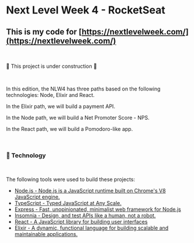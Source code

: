 # Next Level Week 4 - RocketSeat

## This is my code for [https://nextlevelweek.com/](https://nextlevelweek.com/)

<br>

:construction: This project is under construction :construction:

<br>

In this edition, the NLW4 has three paths based on the following technologies: Node, Elixir and React.

In the Elixir path, we will build a payment API.

In the Node path, we will build a Net Promoter Score - NPS.

In the React path, we will build a Pomodoro-like app.

<br>

### :hammer: Technology

<br>

The following tools were used to build these projects:

- [Node.js - Node.js is a JavaScript runtime built on Chrome's V8 JavaScript engine.](https://nodejs.org/en/)
- [TypeScript - Typed JavaScript at Any Scale.](https://www.typescriptlang.org/)
- [Express - Fast, unopinionated, minimalist web framework for Node.js](https://expressjs.com/)
- [Insomnia - Design, and test APIs like a human, not a robot.](https://insomnia.rest/)
- [React - A JavaScript library for building user interfaces](https://pt-br.reactjs.org/)
- [Elixir - A dynamic, functional language for building scalable and maintainable applications.](https://elixir-lang.org/)
